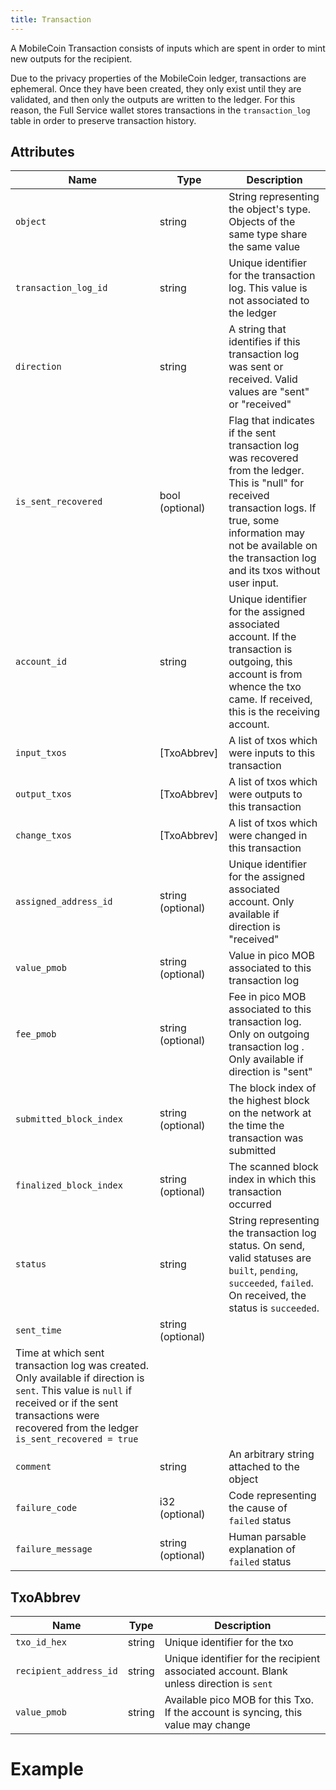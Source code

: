 ```yaml
---
title: Transaction
---
```

A MobileCoin Transaction consists of inputs which are spent in order to mint new outputs for the recipient.

Due to the privacy properties of the MobileCoin ledger, transactions are ephemeral. Once they have been created, they only exist until they are validated, and then only the outputs are written to the ledger. For this reason, the Full Service wallet stores transactions in the `transaction_log` table in order to preserve transaction history.

## Attributes

| Name | Type | Description |
| ---- | ---- | ----------- |
| `object` | string | String representing the object's type. Objects of the same type share the same value |
| `transaction_log_id` | string | Unique identifier for the transaction log. This value is not associated to the ledger |
| `direction` | string | A string that identifies if this transaction log was sent or received. Valid values are "sent" or "received" |
| `is_sent_recovered` | bool (optional) | Flag that indicates if the sent transaction log was recovered from the ledger. This is "null" for received transaction logs. If true, some information may not be available on the transaction log and its txos without user input. |
| `account_id` | string | Unique identifier for the assigned associated account. If the transaction is outgoing, this account is from whence the txo came. If received, this is the receiving account. |
| `input_txos` | \[TxoAbbrev\] | A list of txos which were inputs to this transaction |
| `output_txos` | \[TxoAbbrev\] | A list of txos which were outputs to this transaction |
| `change_txos` | \[TxoAbbrev\] | A list of txos which were changed in this transaction |
| `assigned_address_id` | string (optional) | Unique identifier for the assigned associated account. Only available if direction is "received" |
| `value_pmob` | string (optional) | Value in pico MOB associated to this transaction log |
| `fee_pmob` | string (optional) | Fee in pico MOB associated to this transaction log. Only on outgoing transaction log . Only available if direction is "sent" |
| `submitted_block_index` | string (optional) | The block index of the highest block on the network at the time the transaction was submitted |
| `finalized_block_index` | string (optional) | The scanned block index in which this transaction occurred |
| `status` | string | String representing the transaction log status. On send, valid statuses are `built`, `pending`, `succeeded`, `failed`. On received, the status is `succeeded`. |
| `sent_time` | string (optional) | 
Time at which sent transaction log was created. Only available if direction is `sent`. This value is `null` if received or if the sent transactions were recovered from the ledger `is_sent_recovered = true` |
| `comment` | string | An arbitrary string attached to the object |
| `failure_code` | i32 (optional) | Code representing the cause of `failed` status |
| `failure_message` | string (optional) | Human parsable explanation of `failed` status |

## TxoAbbrev

| Name | Type | Description |
| ---- | ---- | ----------- |
| `txo_id_hex` | string | Unique identifier for the txo |
| `recipient_address_id` | string | Unique identifier for the recipient associated account. Blank unless direction is `sent` |
| `value_pmob` | string | Available pico MOB for this Txo. If the account is syncing, this value may change |

# Example